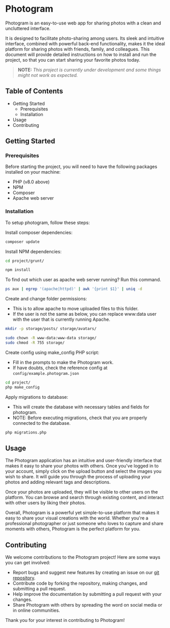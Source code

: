 # Photogram
Photogram is an easy-to-use web app for sharing photos with a clean and uncluttered interface.

It is designed to facilitate photo-sharing among users. Its sleek and intuitive interface, combined with powerful back-end functionality, makes it the ideal platform for sharing photos with friends, family, and colleagues. This document will provide detailed instructions on how to install and run the project, so that you can start sharing your favorite photos today.

> **NOTE:** *This project is currently under development and some things might not work as expected.*

## Table of Contents
- Getting Started
  - Prerequisites
  - Installation
- Usage
- Contributing

## Getting Started

### Prerequisites

Before starting the project, you will need to have the following packages installed on your machine:

- PHP (v8.0 above)
- NPM
- Composer
- Apache web server

### Installation

To setup photogram, follow these steps:

Install composer dependencies:
```bash
composer update
```

Install NPM dependencies:
```bash
cd project/grunt/

npm install
```

To find out which user as apache web server running? Run this command.

```bash
ps aux | egrep '(apache|httpd)' | awk '{print $1}' | uniq -d
``` 

Create and change folder permissions:
- This is to allow apache to move uploaded files to this folder.
- If the user is not the same as below, you can replace www:data user with the user that is currently running Apache.
```bash
mkdir -p storage/posts/ storage/avatars/

sudo chown -R www-data:www-data storage/
sudo chmod -R 755 storage/
```

Create config using make_config PHP script:
- Fill in the prompts to make the Photogram work.
- If have doubts, check the reference config at `config/example.photogram.json`
```bash
cd project/
php make_config
```

Apply migrations to database:
- This will create the database with necessary tables and fields for photogram.
- NOTE: Before executing migrations, check that you are properly connected to the database.
```bash
php migrations.php
```

## Usage

The Photogram application has an intuitive and user-friendly interface that makes it easy to share your photos with others. Once you've logged in to your account, simply click on the upload button and select the images you wish to share. It will guide you through the process of uploading your photos and adding relevant tags and descriptions.

Once your photos are uploaded, they will be visible to other users on the platform. You can browse and search through existing content, and interact with other users by liking their photos.

Overall, Photogram is a powerful yet simple-to-use platform that makes it easy to share your visual creations with the world. Whether you're a professional photographer or just someone who loves to capture and share moments with others, Photogram is the perfect platform for you.

## Contributing

We welcome contributions to the Photogram project! Here are some ways you can get involved:

- Report bugs and suggest new features by creating an issue on our [git repository](https://git.selfmade.ninja/Henry/photogram/-/issues).
- Contribute code by forking the repository, making changes, and submitting a pull request.
- Help improve the documentation by submitting a pull request with your changes.
- Share Photogram with others by spreading the word on social media or in online communities.

Thank you for your interest in contributing to Photogram!